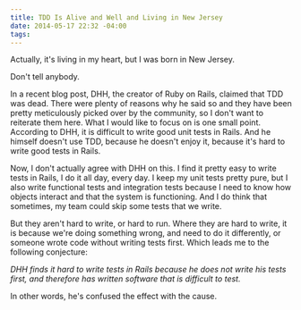```yaml
---
title: TDD Is Alive and Well and Living in New Jersey
date: 2014-05-17 22:32 -04:00
tags:
---
```


Actually, it's living in my heart, but I was born in New Jersey.

Don't tell anybody.

In a recent blog post, DHH, the creator of Ruby on Rails, claimed that TDD was dead. There were plenty of reasons why he said so and they have been pretty meticulously picked over by the community, so I don't want to reiterate them here. What I would like to focus on is one small point. According to DHH, it is difficult to write good unit tests in Rails. And he himself doesn't use TDD, because he doesn't enjoy it, because it's hard to write good tests in Rails.

Now, I don't actually agree with DHH on this. I find it pretty easy to write tests in Rails, I do it all day, every day. I keep my unit tests pretty pure, but I also write functional tests and integration tests because I need to know how objects interact and that the system is functioning. And I do think that sometimes, my team could skip some tests that we write.

But they aren't hard to write, or hard to run. Where they are hard to write, it is because we're doing something wrong, and need to do it differently, or someone wrote code without writing tests first. Which leads me to the following conjecture: 

*DHH finds it hard to write tests in Rails because he does not write his tests first, and therefore has written software that is difficult to test.*

In other words, he's confused the effect with the cause.
